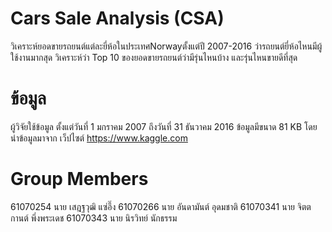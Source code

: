 # Cars Sale Analysis (CSA)
วิเคราะห์ยอดขายรถยนต์แต่ละยี่ห้อในประเทศNorwayตั้งแต่ปี 2007-2016 ว่ารถยนต์ยี่ห้อไหนมีผู้ใช้งานมากสุด
วิเคราะห์ว่า Top 10 ของยอดขายรถยนต์ว่ามีรุ่นไหนบ้าง และรุ่นไหนขายดีที่สุด

# ข้อมูล 
ผู้วิจัยใช้ข้อมูล ตั้งแต่วันที่ 1 มกราคม 2007 ถึงวันที่ 31 ธันวาคม 2016 ข้อมูลมีขนาด 81 KB 
โดยนำข้อมูลมาจาก เว็ปไซต์ https://www.kaggle.com

# Group Members
61070254 นาย เสฎฐวุฒิ แซ่อึ๊ง
61070266 นาย อันดามันต์ อุดมชาติ
61070341 นาย จิตตกานต์ พึ่งพระเดช
61070343 นาย นิรวิทย์ นักธรรม
